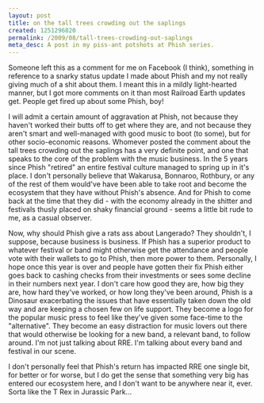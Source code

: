 ```yaml
--- 
layout: post
title: on the tall trees crowding out the saplings
created: 1251296820
permalink: /2009/08/tall-trees-crowding-out-saplings
meta_desc: A post in my piss-ant potshots at Phish series.
---
```

Someone left this as a comment for me on Facebook (I think), something in reference to a snarky status update I made about Phish and my not really giving much of a shit about them.  I meant this in a mildly light-hearted manner, but I got more comments on it than most Railroad Earth updates get.  People get fired up about some Phish, boy!  

I will admit a certain amount of aggravation at Phish, not because they haven't worked their butts off to get where they are, and not because they aren't smart and well-managed with good music to boot (to some), but for other socio-economic reasons.  Whomever posted the comment about the tall trees crowding out the saplings has a very definite point, and one that speaks to the core of the problem with the music business.  In the 5 years since Phish "retired" an entire festival culture managed to spring up in it's place.  I don't personally believe that Wakarusa, Bonnaroo, Rothbury, or any of the rest of them would've have been able to take root and become the ecosystem that they have without Phish's absence.  And for Phish to come back at the time that they did - with the economy already in the shitter and festivals thusly placed on shaky financial ground - seems a little bit rude to me, as a casual observer.  

Now, why should Phish give a rats ass about Langerado?  They shouldn't, I suppose, because business is business.  If Phish has a superior product to whatever festival or band might otherwise get the attendance and people vote with their wallets to go to Phish, then more power to them.  Personally, I hope once this year is over and people have gotten their fix Phish either goes back to cashing checks from their investments or sees some decline in their numbers next year.  I don't care how good they are, how big they are, how hard they've worked, or how long they've been around, Phish is a Dinosaur exacerbating the issues that have essentially taken down the old way and are keeping a chosen few on life support.  They become a logo for the popular music press to feel like they've given some face-time to the "alternative".  They become an easy distraction for music lovers out there that would otherwise be looking for a new band, a relevant band, to follow around.  I'm not just talking about RRE.  I'm talking about every band and festival in our scene.

I don't personally feel that Phish's return has impacted RRE one single bit, for better or for worse, but I do get the sense that something very big has entered our ecosystem here, and I don't want to be anywhere near it, ever.  Sorta like the T Rex in Jurassic Park...
